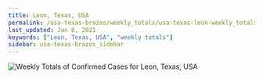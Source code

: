 ```yaml
---
title: Leon, Texas, USA
permalink: /usa-texas-brazos/weekly_totals/usa-texas-leon-weekly_totals.html
last_updated: Jan 8, 2021
keywords: ["Leon, Texas, USA", "weekly totals"]
sidebar: usa-texas-brazos_sidebar
---
```


![Weekly Totals of Confirmed Cases for Leon, Texas, USA](/covid_tracker/images/graphs/usa-texas-leon-weekly_totals_graph.png)
